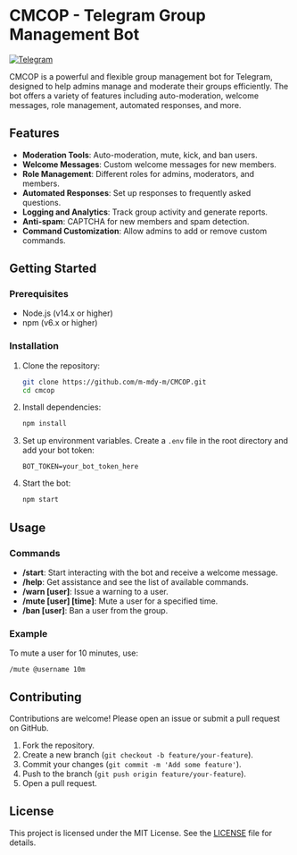 # CMCOP - Telegram Group Management Bot

[![Telegram](https://img.shields.io/badge/Telegram-Join%20Chat-blue)](https://t.me/CMCOP)

CMCOP is a powerful and flexible group management bot for Telegram, designed to help admins manage and moderate their groups efficiently. The bot offers a variety of features including auto-moderation, welcome messages, role management, automated responses, and more.

## Features

- **Moderation Tools**: Auto-moderation, mute, kick, and ban users.
- **Welcome Messages**: Custom welcome messages for new members.
- **Role Management**: Different roles for admins, moderators, and members.
- **Automated Responses**: Set up responses to frequently asked questions.
- **Logging and Analytics**: Track group activity and generate reports.
- **Anti-spam**: CAPTCHA for new members and spam detection.
- **Command Customization**: Allow admins to add or remove custom commands.

## Getting Started

### Prerequisites

- Node.js (v14.x or higher)
- npm (v6.x or higher)

### Installation

1. Clone the repository:

    ```bash
    git clone https://github.com/m-mdy-m/CMCOP.git
    cd cmcop
    ```

2. Install dependencies:

    ```bash
    npm install
    ```

3. Set up environment variables. Create a `.env` file in the root directory and add your bot token:

    ```env
    BOT_TOKEN=your_bot_token_here
    ```

4. Start the bot:

    ```bash
    npm start
    ```

## Usage

### Commands

- **/start**: Start interacting with the bot and receive a welcome message.
- **/help**: Get assistance and see the list of available commands.
- **/warn [user]**: Issue a warning to a user.
- **/mute [user] [time]**: Mute a user for a specified time.
- **/ban [user]**: Ban a user from the group.

### Example

To mute a user for 10 minutes, use:

```plaintext
/mute @username 10m
```

## Contributing

Contributions are welcome! Please open an issue or submit a pull request on GitHub.

1. Fork the repository.
2. Create a new branch (`git checkout -b feature/your-feature`).
3. Commit your changes (`git commit -m 'Add some feature'`).
4. Push to the branch (`git push origin feature/your-feature`).
5. Open a pull request.

## License

This project is licensed under the MIT License. See the [LICENSE](LICENSE) file for details.
